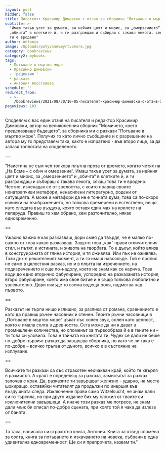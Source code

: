 ```yaml
---
layout: post
hidden: false
title: Писателят Красимир Димовски с отзив за сборника "Потъване в мъртво море"
subtitle: >-
  "Имаш такъв усет за думата, за нейния цвят и мирис, за „омерзението“ и
  „обичта“ в клетките й, и ги разграждаш и събираш с такава лекота, сякаш това
  ти е вродено"
author: Antonia
image: /Uploads/potyvanevmyrtvomore.jpg
category: bookreviews
category2: mybooks
tags:
  - Потъване в мъртво море
  - Красимир Димовски
  - 'рецензия '
  - разкази
  - Антония Апостолова
schedule: ''
redirect_from:
  - >-
    /bookreviews/2021/08/30/10-05-писателят-красимир-димовски-с-отзив-за-сборника-потъване-в-мъртво-море
pageviews: 103
---
```

Споделям с вас един отзив на писателя и редактор Красимир Димовски, автор на великолепния сборник "Момичето, което предсказваше бъдещето", за сборника ми с разкази "Потъване в мъртво море". Получих го като лично съобщение и с разрешение на автора му го представям така, както е изпратено - във второ лице, за да запазя топлотата на споделеното:

\==

"Наистина не съм чел толкова плътна проза от времето, когато четях на „На Есме – с обич и омерзение“. Имаш такъв усет за думата, за нейния цвят и мирис, за „омерзението“ и „обичта“ в клетките й, и ги разграждаш и събираш с такава лекота, сякаш това ти е вродено. Честно: изненадах се от  зрелостта, с които правиш своите ненатрапчиви метафори, ненасилени литературно, родени от ситуацията. А може и метафори да не е точната дума, това са по-скоро извивки на въображението, но толкова премерени и естествени, нещо като следата във въздуха, която оставя един мах на крилете на пеперуда. Правиш го хем обрано, хем разточително, някак едновременно.

\==

Ужасно важно е  как разказваш, дори смея да твърдя, че е малко по-важно от това какво разказваш. Защото това „как“ прави отличителния стил, и пътят, и истината, и живота на творбата. То е дъхът, който влиза в конструираната от глина история, и тя оживява. Или пък не оживява. Този дъх е решителният момент, а ти го имаш навсякъде. Той е пропил не само в цялостния разказ, но и в плътта на изречението, на подизречението и още по-надолу, което не знам как се нарича. Това води до едно вторично фабулиране, успоредно на разказаната история, второ фабулиране, което има свое битие и е също толкова любопитно и увлекателно. Дори някъде то взема водеща роля, надмогва над първото.

\==

Разказът не търпи нищо излишно, за разлика от романа, сравнението е като да правиш ръчен часовник и стенен. Твоите ръчни часовници в „Потъване в мъртво море“ цъкат със солен звук, солен като ценност, която е имала солта в древността. Сега може да ни я дават в промишлени количества, но споменът за първообраза й е в гените ни – ти това си уловила. Това е тайната на книгата ти. Чудех се дали не беше по-добре първият разказ да завършва сборника, но като че ли така е по-добре – всичко тръгва от дъното, всичко е в състояние на изплуване. 

\==

Всичките ти разкази са със страхотен неочакван край, който те хвърля в размисъл. А краят е определящ за разказа, замисълът за разказ започва с края. Да, разказите ти завършват желязно – ударно, на места шокиращо, оставяйки читателят да продължи по инерция във въздушната следа. Изключение прави само Witzelsucht, не знам дали си го търсила, но при друго издание бих му сложил от твоите си изключителни завършeци. А иначе този разказ ме потресе, не знам дали мъж би описал по-добре сцената, при която той я чака да излезе от банята. 

\==

Та така, написала си страхотна книга, Антония. Книга за отвъд спомена за солта, книга за потъването и изкачването на човека, събрани в една удивителна едновременност. Ще си я препрочета, казвам ти."